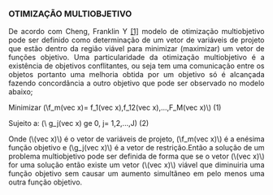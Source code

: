   <script src="https://polyfill.io/v3/polyfill.min.js?features=es6"></script>
  <script id="MathJax-script" async src="https://cdn.jsdelivr.net/npm/mathjax@3/es5/tex-mml-chtml.js"></script>

### OTIMIZAÇÃO MULTIOBJETIVO

<p align="justify">
De acordo com Cheng, Franklin Y <a href="https://doi.org/10.1016/B978-008043008-9/50039-9">[1]</a> modelo de otimização multiobjetivo pode ser definido como determinação de um vetor de variáveis ​​de projeto que estão dentro da região viável para minimizar (maximizar) um vetor de funções objetivo. Uma particularidade da otimização multiobjetivo é a existência de objetivos conflitantes, ou seja tem uma comunicação entre os objetos portanto uma melhoria obtida por um objetivo só é alcançada fazendo concordância a outro objetivo que pode ser observado no modelo abaixo;
</p>

<p align="justify">
Minimizar  (\f_m(vec x)= f_1(vec x),f_12(vec x),...,F_M(vec x)\) 							(1)<br>

Sujeito a:     (\ g_j(vec x) ge 0, j= 1,2,...,J\)                                           (2)<br>
</p>

<p align="justify">
Onde (\(vec x)\) é o vetor de variáveis ​​de projeto, (\f_m(vec x)\) é a enésima função objetivo e (\g_j(vec x)\) é a vetor de restrição.Então a solução de um problema multiobjetivo pode ser definida de forma que se o vetor (\(vec x)\) for uma solução então existe um vetor (\(vec x)\) viável que diminuiria uma função objetivo sem causar um aumento simultâneo em pelo menos uma outra função objetivo.

</p>


